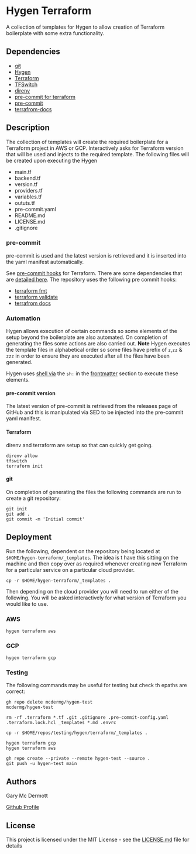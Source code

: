 # Hygen Terraform

A collection of templates for Hygen to allow creation of Terraform boilerplate with some extra functionality.

## Dependencies

- [git](https://git-scm.com/)
- [Hygen](https://www.hygen.io/)
- [Terraform](https://www.terraform.io/)
- [TFSwitch](https://tfswitch.warrensbox.com/)
- [direnv](https://direnv.net/)
- [pre-commit for terraform](https://github.com/antonbabenko/pre-commit-terraform)
- [pre-commit](https://github.com/antonbabenko/pre-commit-terraform)
- [terrafrom-docs](https://github.com/terraform-docs/terraform-docs#installation)

## Description

The collection of templates will create the required boilerplate for a Terraform project in AWS or GCP. Interactively asks for Terraform version that will be used and injects to the required template. The following files will be created upon executing the Hygen

- main.tf
- backend.tf
- version.tf
- providers.tf
- variables.tf
- oututs.tf
- pre-commit.yaml
- README.md
- LICENSE.md
- .gitignore

### pre-commit
pre-commit is used and the latest version is retrieved and it is inserted into the yaml manifest automatically.  

See [pre-commit hooks](https://github.com/antonbabenko/pre-commit-terraform) for Terraform. There are some dependencies that are [detailed here](https://github.com/antonbabenko/pre-commit-terraform#1-install-dependencies). The repository uses the following pre commit hooks:

* [terraform fmt](https://github.com/antonbabenko/pre-commit-terraform#terraform_fmt)
* [terraform validate](https://github.com/antonbabenko/pre-commit-terraform#terraform_validate)
* [terrafrom docs](https://github.com/antonbabenko/pre-commit-terraform#terraform_docs)


### Automation

Hygen allows execution of certain commands so some elements of the setup beyond the boilerplate are also automated. On completion of generating the files some actions are also carried out. **Note** Hygen executes the template files in alphabetical order so some files have prefix of `z`,`zz` & `zzz` in order to ensure they are executed after all the files have been generated.

Hygen uses [shell via](https://www.hygen.io/docs/templates/#shell) the `sh:` in the [frontmatter](https://www.hygen.io/docs/templates/#all-frontmatter-properties) section to execute these elements.


#### pre-commit version

The latest version of pre-commit is retrieved from the releases page of GitHub and this is manipulated via SED to be injected into the pre-commit yaml manifest.  

#### Terraform

direnv and terraform are setup so that can quickly get going.

```
direnv allow
tfswitch
terraform init
```

#### git

On completion of generating the files the following commands are run to create a git repository:

```
git init
git add .
git commit -m 'Initial commit'
```

## Deployment

Run the following, dependent on the repository being located at `$HOME/hygen-terraform/_templates`. The idea is t have this sitting on the machine and then copy over as required whenever creating new Terraform for a particular service on a particular cloud provider.

```
cp -r $HOME/hygen-terraform/_templates .
```

Then depending on the cloud provider you will need to run either of the following. You will be asked interactively for what version of Terraform you would like to use.

### AWS
```
hygen terraform aws
```

### GCP
```
hygen terraform gcp
```

### Testing

The following commands may be useful for testing but check th epaths are correct:

```
gh repo delete mcdermg/hygen-test
mcdermg/hygen-test

rm -rf .terraform *.tf .git .gitignore .pre-commit-config.yaml .terraform.lock.hcl _templates *.md .envrc

cp -r $HOME/repos/testing/hygen/terraform/_templates .

hygen terraform gcp
hygen terraform aws

gh repo create --private --remote hygen-test --source .
git push -u hygen-test main
```

## Authors

Gary Mc Dermott

<a href="https://github.com/mcdermg" target="_blank">Github Profile</a>

## License

This project is licensed under the MIT License - see the [LICENSE.md](LICENSE.md) file for details
